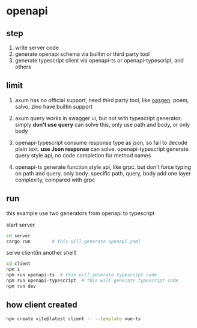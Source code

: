 # openapi

## step

1. write server code
1. generate openapi schema via builtin or third party tool
1. generate typescript client via openapi-ts or openapi-typescript, and others

## limit

1. axum has no official support, need third party tool, like [oasgen](https://github.com/kurtbuilds/oasgen).
poem, salvo, zino have builtin support

1. axum query works in swagger ui, but not with typescript generator. simply **don't use query** can solve this, only use path and body, or only body

1. openapi-typescript consume response type as json, so fail to decode plain text. **use Json response** can solve. openapi-typescript generate query style api, no code completion for method names

1. openapi-ts generate function style api, like grpc. but don't force typing on path and query, only body. specific path, query, body add one layer complexity, compared with grpc

## run

this example use two generators from openapi to typescript

start server

```sh
cd server
cargo run        # this will generate openapi.yaml
```

serve client(in another shell)

```sh
cd client
npm i
npm run openapi-ts  # this will generate typescript code
npm run openapi-typescript  # this will generate typescript code
npm run dev
```

## how client created

```sh
npm create vite@latest client -- --template vue-ts
```





